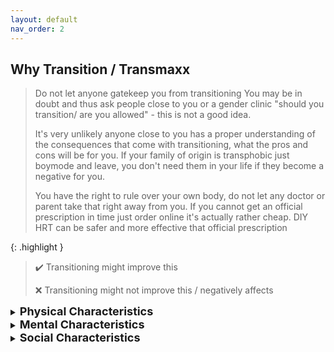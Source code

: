 ```yaml
---
layout: default
nav_order: 2
---
```


## Why Transition / Transmaxx

> Do not let anyone gatekeep you from transitioning
You may be in doubt and thus ask people close to you or a gender clinic "should you transition/ are you
allowed" - this is not a good idea.
>
> It's very unlikely anyone close to you has a proper understanding of the consequences that come with 
transitioning, what the pros and cons will be for you. If your family of origin is transphobic just 
boymode and leave, you don't need them in your life if they become a negative for you.
>
> You have the right to rule over your own body, do not let any doctor or parent take that right away from
you. If you cannot get an official prescription in time just order online it's actually rather cheap. DIY
HRT can be safer and more effective that official prescription

{: .highlight }
> :heavy_check_mark: Transitioning might improve this
>
> :x: Transitioning might not improve this / negatively affects

<details>
<summary><b><font size="+1">Physical Characteristics</font></b></summary>

{% for reason in site.data.physical -%}
    :heavy_check_mark: {{ reason.positive }} 
    <br>
    :x: {{ reason.negative }}
    <br><br>
{%- endfor -%}

</details>


<details>
<summary><b><font size="+1">Mental Characteristics</font></b></summary>

{% for reason in site.data.mental -%}
    :heavy_check_mark: {{ reason.positive }} 
    <br>
    :x: {{ reason.negative }}
    <br><br>
{%- endfor -%}

</details>

<details>
<summary><b><font size="+1">Social Characteristics</font></b></summary>

{% for reason in site.data.social -%}
    :heavy_check_mark: {{ reason.positive }} 
    <br>
    :x: {{ reason.negative }}
    <br><br>
{%- endfor -%}

</details>
